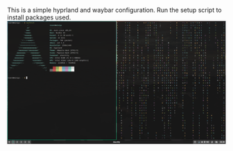This is a simple hyprland and waybar configuration.
Run the setup script to install packages used.
![alt text](https://github.com/trent-8/hyprland-simple/blob/main/what-it-looks-like.png?raw=true)
